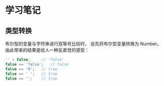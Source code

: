 # 学习笔记

## 类型转换

布尔型的变量与字符串进行双等号比较时，
会先将布尔型变量转换为 Number。
由此带来的结果是给人一种反直觉的感受：

```JavaScript
'' + false;     // 'false'
false == 'false';   // false
false == '0';   // true
false == ' ';   // true
false == '';    // true
```
